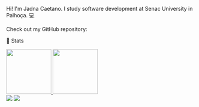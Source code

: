 Hi! I'm Jadna Caetano. 
I study software development at Senac University in Palhoça. 💻

Check out my GitHub repository:

👀 Stats


<div>
<a href="https://github.com/JadnaCaetano">
<img height="120em" src="https://github-readme-stats.vercel.app/api/top-langs/?username=JadnaCaetano&layout=compact&langs_count=7&theme=dracula"/>
<img height="120em" src="https://github-readme-stats.vercel.app/api?username=JadnaCaetano&show_icons=true&theme=dracula&include_all_commits=true&count_private=true"/>
</div>
  
  

 
<div>
<a href = "mailto:jadna.caetano@gmail.com"><img src="https://img.shields.io/badge/Gmail-D14836?style=for-the-badge&logo=gmail&logoColor=white" target="_blank"></a>
<a href="https://www.linkedin.com/in/jadna-caetano-b327b7233" target="_blank"><img src="https://img.shields.io/badge/-LinkedIn-%230077B5?style=for-the-badge&logo=linkedin&logoColor=white" target="_blank"></a>   
</div>
